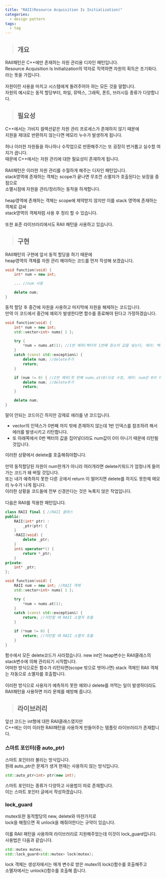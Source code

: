```yaml
---
title: "RAII(Resource Acquisition Is Initialization)"
categories:
  - design pattern
tags:
  - tag
---
```

> ## 개요

RAII패턴은 C++에만 존재하는 자원 관리용 디자인 패턴입니다.<br>
Resource Acquisition Is Initialization의 약자로 직역하면 자원의 획득은 초기화다. 라는 뜻을 가집니다.<br>
<br>
자원이란 사용을 마치고 시스템에게 돌려주어아 햐는 모든 것을 말합니다.<br>
자원의 예시로는 동적 할당부터, 파일, 뮤텍스, 그래픽, 폰트, 브러시등 종류가 다양합니다.
> ## 필요성

C++에서는 가비지 컬렉션같은 자원 관리 프로세스가 존재하지 않기 때문에<br>
지원을 제대로 반환하지 않는다면 메모리 누수가 발생하게 됩니다.<br>
<br>
허나 이러한 자원들을 하나하나 수작업으로 반환해주기는 또 굉장히 번거롭고 실수할 여지가 큽니다.<br>
때문에 C++에서는 자원 관리에 대한 필요성이 존재하게 됩니다.<br>
<br>
RAII패턴은 이러한 자원 관리를 수월하게 해주는 디자인 패턴입니다.<br>
stack영역에 존재하는 객체는 scope가 끝나면 무조껀 소멸자가 호출된다는 보장을 중점으로<br>
소멸시점에 자원을 관리/정리하는 동작을 하게합니다.<br>
<br>
heap영역에 존재하는 객체는 scope에 제약받지 않지만 이를 stack 영역에 존재하는 객체로 감싸<br>
stack영역의 객체처럼 사용 후 정리 할 수 있습니다.<br>
<br>
또한 표준 라이브러리에서도 RAII 패턴을 사용하고 있습니다.
> ## 구현

RAII패턴의 구현에 앞서 동적 할당을 하기 때문에<br>
heap영역의 객체를 자원 관리 해야하는 코드를 먼저 작성해 보겠습니다.
```cpp
void function(void) {
	int* num = new int;

	... //num 사용

	delete num;
}
```
동적 할당 후 중간에 자원을 사용하고 마지막에 자원을 해제하는 코드입니다.<br>
만약 이 코드에서 중간에 예외가 발생한다면 함수를 종료해야 된다고 가정하겠습니다.
```cpp
void function(void) {
	int* num = new int;
	std::vector<int> nums{ 1 };

	try {
		*num = nums.at(1); //1번 예외(벡터의 1번째 원소의 값을 넣는다, 에러: 벡터는 0번째 원소 까지밖에 없다.)
	}
	catch (const std::exception&) {
		delete num; //delete추가
		return;
	}

	if (num != 0) { //2번 예외(첫 번째 nums.at(0)으로 수정, 에러: num은 0이 아닌 1이다.)
		delete num; //delete추가
		return;
	}

	delete num;
}
```
말이 안되는 코드이긴 하지만 강제로 에러를 낸 코드입니다.<br>
- vector의 인덱스가 0번째 까지 밖에 존재하지 않는데 1번 인덱스를 참조하려 해서 에러를 발생시키고 리턴합니다.<br>
- 또 아래쪽에서 0번 벡터의 값을 집어넣더라도 num값이 0이 아니기 때문에 리턴될 것입니다.<br>

이러한 상황에서 delete를 호출해줘야합니다.<br>
<br>
만약 동적할당된 자원이 num한개가 아니라 여러개라면 delete키워드가 엄청나게 들어가는 코드가 돼 버릴 것입니다.<br>
또는 내가 예측하지 못한 다른 곳에서 return 이 떨어지면 delete를 하지도 못한체 메모리 누수가 나게 됩니다.<br>
이러한 상황을 코드들에 전부 신경쓴다는 것은 녹록지 않은 작업입니다.<br>
<br>
다음은 RAII를 적용한 패턴입니다.
```cpp
class RAII final { //RAII 클래스
public:
	RAII(int* ptr) :
		_ptr(ptr) {
	}
	~RAII(void) {
		delete _ptr;
	}
	int& operator*() {
		return *_ptr;
	}
private:
	int* _ptr;
};

void function(void) {
	RAII num = new int; //RAII 객채
	std::vector<int> nums{ 1 };

	try {
		*num = nums.at(1);
	}
	catch (const std::exception&) {
		return; //리턴할 때 RAII 소멸자 호출
	}

	if (*num != 0) {
		return; //리턴할 때 RAII 소멸자 호출
	}
}
```
함수에서 모든 delete코드가 사라졌습니다. new int인 heap변수는 RAII클래스의 stack변수에 의해 관리되기 시작합니다.<br>
어떠한 방식으로든 함수가 리턴되면(scope 밖으로 벗어나면) stack 객체인 RAII 객체는 자동으로 소멸자를 호출합니다.<br>
<br>
이러한 방식으로 사용자가 예측하지 못한 예외나 delete를 까먹는 일이 발생하더라도<br>
RAII패턴을 사용하면 미리 문제를 예방해 줍니다.
> ## 라이브러리

앞선 코드는 int형에 대한 RAII클래스였지만<br>
C++에는 이미 이러한 RAII패턴을 사용하게 만들어주는 템플릿 라이브러리가 존재합니다.
### 스마트 포인터(중 auto_ptr)
스마트 포인터라 불리는 방식입니다.<br>
원래 auto_ptr은 문제가 생겨 현재는 사용하지 않는 방식입니다.
```cpp
std::auto_ptr<int> ptr(new int);
```
스마트 포인터는 종류가 다양하고 사용법이 따로 존재합니다.<br>
이는 스마트 포인터 글에서 작성하겠습니다.
### lock_guard
mutex또한 동적할당의 new, delete와 마찬가지로<br>
lock을 해줬으면 꼭 unlock을 해줘야한다는 규약이 있습니다.<br>
<br>
이를 RAII 패턴을 사용하여 라이브러리로 지원해주었는데 이것이 lock_guard입니다.<br>
사용법은 다음과 같습니다.
```cpp
std::mutex mutex;
std::lock_guard<std::mutex> lock(mutex);
```
lock 객체는 생성자에서는 매개 변수로 받은 mutex의 lock()함수를 호출해주고<br>
소멸자에서는 unlock()함수를 호출해 줍니다.
